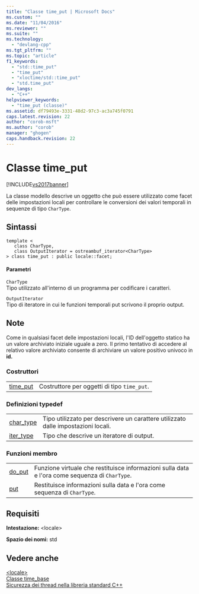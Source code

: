 ```yaml
---
title: "Classe time_put | Microsoft Docs"
ms.custom: ""
ms.date: "11/04/2016"
ms.reviewer: ""
ms.suite: ""
ms.technology: 
  - "devlang-cpp"
ms.tgt_pltfrm: ""
ms.topic: "article"
f1_keywords: 
  - "std::time_put"
  - "time_put"
  - "xloctime/std::time_put"
  - "std.time_put"
dev_langs: 
  - "C++"
helpviewer_keywords: 
  - "time_put (classe)"
ms.assetid: df79493e-3331-48d2-97c3-ac3a745f0791
caps.latest.revision: 22
author: "corob-msft"
ms.author: "corob"
manager: "ghogen"
caps.handback.revision: 22
---
```

# Classe time_put
[!INCLUDE[vs2017banner](../assembler/inline/includes/vs2017banner.md)]

La classe modello descrive un oggetto che può essere utilizzato come facet delle impostazioni locali per controllare le conversioni dei valori temporali in sequenze di tipo `CharType`.  
  
## Sintassi  
  
```  
template <  
   class CharType,  
   class OutputIterator = ostreambuf_iterator<CharType>  
> class time_put : public locale::facet;  
```  
  
#### Parametri  
 `CharType`  
 Tipo utilizzato all'interno di un programma per codificare i caratteri.  
  
 `OutputIterator`  
 Tipo di iteratore in cui le funzioni temporali put scrivono il proprio output.  
  
## Note  
 Come in qualsiasi facet delle impostazioni locali, l'ID dell'oggetto statico ha un valore archiviato iniziale uguale a zero.  Il primo tentativo di accedere al relativo valore archiviato consente di archiviare un valore positivo univoco in **id.**  
  
### Costruttori  
  
|||  
|-|-|  
|[time\_put](../Topic/time_put::time_put.md)|Costruttore per oggetti di tipo `time_put`.|  
  
### Definizioni typedef  
  
|||  
|-|-|  
|[char\_type](../Topic/time_put::char_type.md)|Tipo utilizzato per descrivere un carattere utilizzato dalle impostazioni locali.|  
|[iter\_type](../Topic/time_put::iter_type.md)|Tipo che descrive un iteratore di output.|  
  
### Funzioni membro  
  
|||  
|-|-|  
|[do\_put](../Topic/time_put::do_put.md)|Funzione virtuale che restituisce informazioni sulla data e l'ora come sequenza di `CharType`.|  
|[put](../Topic/time_put::put.md)|Restituisce informazioni sulla data e l'ora come sequenza di `CharType`.|  
  
## Requisiti  
 **Intestazione:** \<locale\>  
  
 **Spazio dei nomi:** std  
  
## Vedere anche  
 [\<locale\>](../standard-library/locale.md)   
 [Classe time\_base](../standard-library/time-base-class.md)   
 [Sicurezza dei thread nella libreria standard C\+\+](../standard-library/thread-safety-in-the-cpp-standard-library.md)